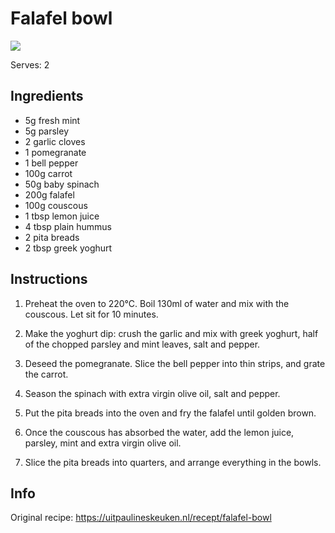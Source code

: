 # Falafel bowl

![](https://uitpaulineskeuken.nl/wp-content/uploads/2018/05/Falafelbowl-2-2.jpg)

Serves: 2

## Ingredients
- 5g fresh mint
- 5g parsley
- 2 garlic cloves
- 1 pomegranate
- 1 bell pepper
- 100g carrot
- 50g baby spinach
- 200g falafel
- 100g couscous
- 1 tbsp lemon juice
- 4 tbsp plain hummus
- 2 pita breads
- 2 tbsp greek yoghurt

## Instructions
1. Preheat the oven to 220°C. Boil 130ml of water and mix with the couscous. Let sit for 10 minutes.

2. Make the yoghurt dip: crush the garlic and mix with greek yoghurt, half of the chopped parsley and mint leaves, salt and pepper.

2. Deseed the pomegranate. Slice the bell pepper into thin strips, and grate the carrot.

3. Season the spinach with extra virgin olive oil, salt and pepper.

4. Put the pita breads into the oven and fry the falafel until golden brown.

5. Once the couscous has absorbed the water, add the lemon juice, parsley, mint and extra virgin olive oil. 

6. Slice the pita breads into quarters, and arrange everything in the bowls.

## Info
Original recipe: https://uitpaulineskeuken.nl/recept/falafel-bowl